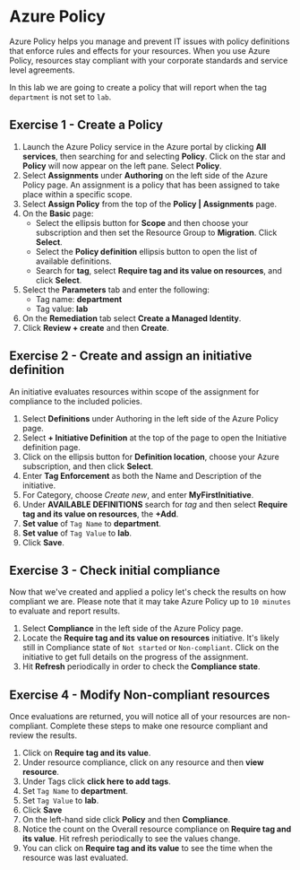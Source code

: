 # Azure Policy

Azure Policy helps you manage and prevent IT issues with policy definitions that enforce rules and effects for your resources. When you use Azure Policy, resources stay compliant with your corporate standards and service level agreements.

In this lab we are going to create a policy that will report when the tag  `department` is not set to `lab`.

## Exercise 1 - Create a Policy

1. Launch the Azure Policy service in the Azure portal by clicking **All services**, then searching for and selecting **Policy**. Click on the star and **Policy** will now appear on the left pane.  Select **Policy**.
2. Select **Assignments** under **Authoring** on the left side of the Azure Policy page. An assignment is a policy that has been assigned to take place within a specific scope.
3. Select **Assign Policy** from the top of the **Policy | Assignments** page.
4. On the **Basic** page:
    * Select the ellipsis button for **Scope** and then choose your subscription and then set the Resource Group to **Migration**.  Click **Select**.
    * Select the **Policy definition** ellipsis button to open the list of available definitions.
    * Search for **tag**, select **Require tag and its value on resources**, and click **Select**.
5. Select the **Parameters** tab and enter the following:
    * Tag name: **department**
    * Tag value: **lab**
6. On the **Remediation** tab select **Create a Managed Identity**.
7. Click **Review + create** and then **Create**.

## Exercise 2 - Create and assign an initiative definition

An initiative evaluates resources within scope of the assignment for compliance to the included policies.

1. Select **Definitions** under Authoring in the left side of the Azure Policy page.
2. Select **+ Initiative Definition** at the top of the page to open the Initiative definition page.
3. Click on the ellipsis button for **Definition location**, choose your Azure subscription, and then click **Select**.
3. Enter **Tag Enforcement** as both the Name and Description of the initiative.
4. For Category, choose *Create new*, and enter **MyFirstInitiative**.
5. Under **AVAILABLE DEFINITIONS** search for *tag* and then select **Require tag and its value on resources**, the **+Add**.
6. **Set value** of `Tag Name` to **department**.
7. **Set value** of `Tag Value` to **lab**.
8. Click **Save**.

## Exercise 3 - Check initial compliance

Now that we've created and applied a policy let's check the results on how compliant we are.  Please note that it may take Azure Policy up to `10 minutes` to evaluate and report results.

1. Select **Compliance** in the left side of the Azure Policy page.
2. Locate the **Require tag and its value on resources** initiative. It's likely still in Compliance state of `Not started` or `Non-compliant`. Click on the initiative to get full details on the progress of the assignment.
3. Hit **Refresh** periodically in order to check the **Compliance state**.

## Exercise 4 - Modify Non-compliant resources

Once evaluations are returned, you will notice all of your resources are non-compliant.  Complete these steps to make one resource compliant and review the results.

1. Click on **Require tag and its value**.
2. Under resource compliance, click on any resource and then **view resource**.
3. Under Tags click **click here to add tags**.
4. Set `Tag Name` to **department**.
5. Set `Tag Value` to **lab**.
6. Click **Save**
7. On the left-hand side click **Policy** and then **Compliance**.
8. Notice the count on the Overall resource compliance on **Require tag and its value**.  Hit refresh periodically to see the values change.
9. You can click on **Require tag and its value** to see the time when the resource was last evaluated.

